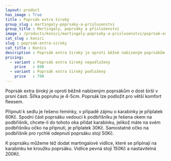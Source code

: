 ```yaml
---
layout: product
has_image : True
title : Poprsák extra široký
group_slug : martingaly-poprsaky-a-prislusenstvi
group_title : Martingaly, poprsáky a příslušenství
image : /products/konici/martingaly-poprsaky-a-prislusenstvi/poprsak-extra-siroky.jpg
cat_slug : konici
slug : poprsak-extra-siroky
cat_title : Koníci
description : Poprsák extra široký je oproti běžně nabízeným poprsákům o dost širší v prsní části.  Šířka popruhu je 4-5cm. Poprsák lze podložit pro větší komfort fleesem.
pricing:
  - variant : Poprsák extra široký nepodložený
    price   : 690
  - variant : Poprsák extra široký podložený
    price   : 790
---
```


Poprsák extra široký je oproti běžně nabízeným poprsákům o dost širší v prsní části.  Šířka popruhu je 4-5cm. Poprsák lze podložit pro větší komfort fleesem.

Připnutí k sedlu je řešeno řemínky, v případě zájmu o karabinky je příplatek 60Kč.
Spodní část poprsáku vedoucí k podbřišníku je řešena okem na podbřišník,
chcete-li do tohoto oka přidat karabinku, jelikož máte na svém podbřišníku očko na připnutí, je příplatek 30Kč.
Samostatné očko na podbřišník pro rychlé odepnutí poprsáku stojí 50Kč.

K poprsáku můžeme též dodat martingalové vidlice, které se připínají na karabinku ke kroužku poprsáku.
Vidlice pevná stojí 150Kč a nastavitelná 200Kč.

